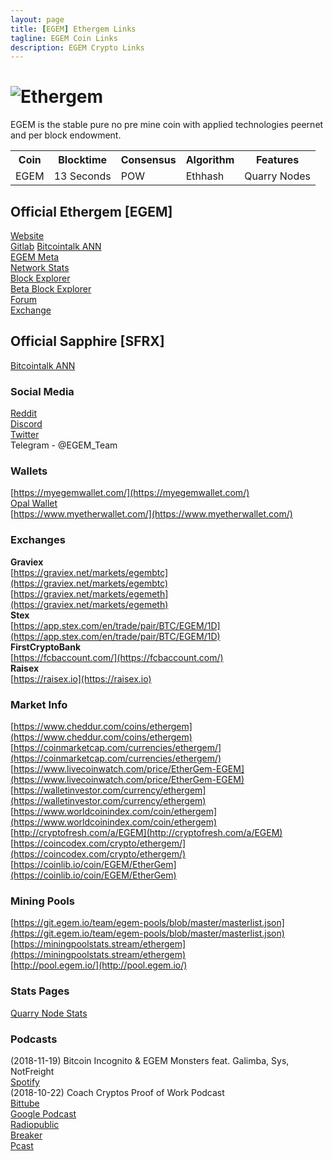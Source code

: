 ```yaml
---
layout: page
title: [EGEM] Ethergem Links
tagline: EGEM Coin Links
description: EGEM Crypto Links
---
```

# ![Ethergem](https://i.imgur.com/p3SC8vm.png?1)
EGEM is the stable pure no pre mine coin with applied technologies peernet and per block endowment. 
<table>
  <tr>
    <th>Coin</th>
    <th>Blocktime</th> 
    <th>Consensus</th>
    <th>Algorithm</th>
    <th>Features</th>
  </tr>
  <tr>
    <td>EGEM</td>
    <td>13 Seconds</td>
    <td>POW</td>
    <td>Ethhash</td>
	<td>Quarry Nodes</td>
  </tr>
</table>
 
## Official Ethergem [EGEM]
[Website](https://egem.io/)  
[Gitlab](https://git.egem.io/team) 
[Bitcointalk ANN](https://bitcointalk.org/index.php?topic=3167940.0)  
[EGEM Meta](https://git.egem.io/team/egem-meta)  
[Network Stats](http://network.egem.io/)  
[Block Explorer](https://explorer.egem.io/)  
[Beta Block Explorer](http://beta-explorer.egem.io/)  
[Forum](https://forum.egem.io/)  
[Exchange](https://ex.egem.io/) 

## Official Sapphire [SFRX]  
[Bitcointalk ANN](https://bitcointalk.org/index.php?topic=5063954.0)  

### Social Media  
[Reddit](https://www.reddit.com/r/egem/)  
[Discord](https://discord.gg/39WGWRB)  
[Twitter](https://twitter.com/ETHERGEMCOIN)  
Telegram - @EGEM_Team  

### Wallets
[https://myegemwallet.com/](https://myegemwallet.com/)  
[Opal Wallet](https://git.egem.io/team/Opal-Alpha-0-0-1)  
[https://www.myetherwallet.com/](https://www.myetherwallet.com/)  

### Exchanges
**Graviex**  
[https://graviex.net/markets/egembtc](https://graviex.net/markets/egembtc)  
[https://graviex.net/markets/egemeth](https://graviex.net/markets/egemeth)  
**Stex**  
[https://app.stex.com/en/trade/pair/BTC/EGEM/1D](https://app.stex.com/en/trade/pair/BTC/EGEM/1D)  
**FirstCryptoBank**  
[https://fcbaccount.com/](https://fcbaccount.com/)  
**Raisex**  
[https://raisex.io](https://raisex.io)  

### Market Info
[https://www.cheddur.com/coins/ethergem](https://www.cheddur.com/coins/ethergem)  
[https://coinmarketcap.com/currencies/ethergem/](https://coinmarketcap.com/currencies/ethergem/)  
[https://www.livecoinwatch.com/price/EtherGem-EGEM](https://www.livecoinwatch.com/price/EtherGem-EGEM)  
[https://walletinvestor.com/currency/ethergem](https://walletinvestor.com/currency/ethergem)  
[https://www.worldcoinindex.com/coin/ethergem](https://www.worldcoinindex.com/coin/ethergem)  
[http://cryptofresh.com/a/EGEM](http://cryptofresh.com/a/EGEM)  
[https://coincodex.com/crypto/ethergem/](https://coincodex.com/crypto/ethergem/)  
[https://coinlib.io/coin/EGEM/EtherGem](https://coinlib.io/coin/EGEM/EtherGem)  

### Mining Pools  
[https://git.egem.io/team/egem-pools/blob/master/masterlist.json](https://git.egem.io/team/egem-pools/blob/master/masterlist.json)  
[https://miningpoolstats.stream/ethergem](https://miningpoolstats.stream/ethergem)  
[http://pool.egem.io/](http://pool.egem.io/)  

### Stats Pages  
[Quarry Node Stats](https://triforce.egem.io/egem/)  

### Podcasts
(2018-11-19) Bitcoin Incognito & EGEM Monsters feat. Galimba, Sys, NotFreight  
[Spotify](https://open.spotify.com/episode/6BfBVLwb5KmsboCG7HVt4Y?si=zYGDR_cwQims-eQbbI4TRg)  
(2018-10-22) Coach Cryptos Proof of Work Podcast  
[Bittube](https://bit.tube/play?hash=QmS1SUmuXFPNhREocoRL5o324NtpzxrNDSfM2HGwK5b7JS&channel=20427)  
[Google Podcast](https://www.google.com/podcasts?feed=aHR0cHM6Ly9hbmNob3IuZm0vcy80MzRiYmMwL3BvZGNhc3QvcnNz)  
[Radiopublic](https://radiopublic.com/proofofwork-podcast-8gvOQK)  
[Breaker](https://www.breaker.audio/proof-of-work-podcast)  
[Pcast](https://pca.st/u7Qm)  

